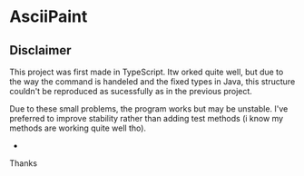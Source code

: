 # AsciiPaint

## Disclaimer
This project was first made in TypeScript.
Itw orked quite well, but due to the way the command is handeled and the fixed types in Java, this structure couldn't be reproduced as sucessfully as in the previous project.

Due to these small problems, the program works but may be unstable.
I've preferred to improve stability rather than adding test methods (i know my methods are working quite well tho).


-
Thanks